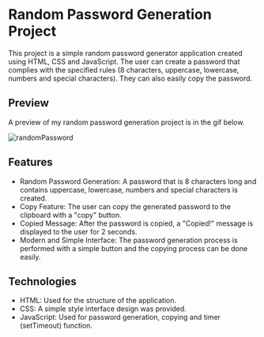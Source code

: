 # Random Password Generation Project

This project is a simple random password generator application created using HTML, CSS and JavaScript. The user can create a password that complies with the specified rules (8 characters, uppercase, lowercase, numbers and special characters). They can also easily copy the password.

## Preview

A preview of my random password generation project is in the gif below.

![randomPassword](https://github.com/user-attachments/assets/a3a95d38-c872-4a60-b623-051d94612f0b)

## Features
* Random Password Generation: A password that is 8 characters long and contains uppercase, lowercase, numbers and special characters is created.
* Copy Feature: The user can copy the generated password to the clipboard with a "copy" button.
* Copied Message: After the password is copied, a "Copied!" message is displayed to the user for 2 seconds.
* Modern and Simple Interface: The password generation process is performed with a simple button and the copying process can be done easily.

## Technologies
* HTML: Used for the structure of the application.
* CSS: A simple style interface design was provided.
* JavaScript: Used for password generation, copying and timer (setTimeout) function.

